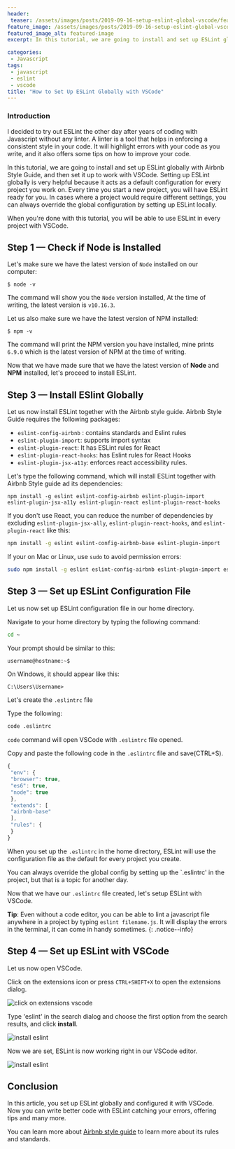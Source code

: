 ```yaml
---
header:
 teaser: /assets/images/posts/2019-09-16-setup-eslint-global-vscode/featured-image.jpg
feature_image: /assets/images/posts/2019-09-16-setup-eslint-global-vscode/featured-image.jpg
featured_image_alt: featured-image
excerpt: In this tutorial, we are going to install and set up ESLint globally with Airbnb Style Guide, and then set it up to work with  VSCode

categories:
 - Javascript
tags:
 - javascript
 - eslint
 - vscode
title: "How to Set Up ESLint Globally with VSCode"
---
```


### Introduction

I decided to try out ESLint the other day after years of coding with Javascript without any linter. A linter is a tool that helps in enforcing a consistent style in your code. It will highlight errors with your code as you write, and it also offers some tips on how to improve your code. 


In this tutorial, we are going to install and set up ESLint globally with Airbnb Style Guide, and then set it up to work with VSCode. Setting up ESLint globally is very helpful because it acts as a default configuration for every project you work on. Every time you start a new project, you will have ESLint ready for you. In cases where a project would require different settings, you can always override the global configuration by setting up ESLint locally.

When you're done with this tutorial, you will be able to use ESLint in every project with VSCode.

## Step 1 — Check if Node is Installed
Let's make sure we have the latest version of `Node` installed on our computer:

```
$ node -v
```
The command will show you the `Node` version installed, At the time of writing, the latest version is `v10.16.3`.

Let us also make sure we have the latest version of NPM installed:
```
$ npm -v
```
The command will print the NPM version you have installed, mine prints `6.9.0` which is the latest version of NPM at the time of writing.

Now that we have made sure that we have the latest version of **Node** and **NPM** installed, let's proceed to install ESLint. 

## Step 3 — Install ESlint Globally

Let us now install ESLint together with the Airbnb style guide.
Airbnb Style Guide requires the following packages:

- `eslint-config-airbnb` : contains standards and Eslint rules
- `eslint-plugin-import`: supports import syntax
- `eslint-plugin-react`: It has ESLint rules for React
 - `eslint-plugin-react-hooks`: has Eslint rules for  React Hooks
- `eslint-plugin-jsx-a11y`: enforces react accessibility rules.


Let's type the following command, which will install ESLint together with Airbnb Style guide ad its dependencies:
```
npm install -g eslint eslint-config-airbnb eslint-plugin-import eslint-plugin-jsx-a11y eslint-plugin-react eslint-plugin-react-hooks
```
If you don't use React, you can reduce the number of dependencies by excluding  `eslint-plugin-jsx-ally`, `eslint-plugin-react-hooks`, and `eslint-plugin-react` like this:

```bash
npm install -g eslint eslint-config-airbnb-base eslint-plugin-import
```

If your on Mac or Linux, use `sudo` to avoid permission errors:

```bash
sudo npm install -g eslint eslint-config-airbnb eslint-plugin-import eslint-plugin-jsx-a11y eslint-plugin-react eslint-plugin-react-hooks
```
## Step 3 — Set up ESLint Configuration File
Let us now set up ESLint configuration file in our home directory.

Navigate to your home directory by typing the following command:

```bash
cd ~
```
Your prompt should be similar to this:
```bash
username@hostname:~$ 
````
On Windows, it should appear like this:
```
C:\Users\Username>
```

Let's create the `.eslintrc` file

Type the following:
```bash
code .eslintrc
```

`code` command will open VSCode with `.eslintrc` file opened.

Copy and paste the following code in the `.eslintrc` file and save(CTRL+S).

```javascript
{
 "env": {
 "browser": true,
 "es6": true,
 "node": true
 },
 "extends": [
 "airbnb-base"
 ],
 "rules": {
 }
}
```

When you set up the `.eslintrc` in the home directory, ESLint will use the configuration file as the default for every project you create.

You can always override the global config by setting up the `.eslintrc' in the project, but that is a topic for another day.

Now that we have our  `.eslintrc` file created, let's setup ESLint with VSCode.

**Tip**: Even without a code editor, you can be able to lint a javascript file anywhere in a project by typing `eslint filename.js`. It will display the errors in the terminal, it can come in handy sometimes.
{: .notice--info}

## Step 4 — Set up ESLint with VSCode

Let us now open VSCode.

Click on the extensions icon or press `CTRL+SHIFT+X` to open the extensions dialog.

![click on extensions vscode](/assets/images/posts/2019-09-16-setup-eslint-global-vscode/click-extensions-icon.jpg)

Type 'eslint' in the search dialog and choose the first option from the search results, and click **install**.

![install eslint](/assets/images/posts/2019-09-16-setup-eslint-global-vscode/install.jpg)


Now we are set, ESLint is now working right in our VSCode editor.

![install eslint](/assets/images/posts/2019-09-16-setup-eslint-global-vscode/eslint-works.jpg)

## Conclusion

In this article, you set up ESLint globally and configured it with VSCode. Now you can write better code with ESLint catching your errors, offering tips and many more. 

You can learn more about [Airbnb style guide](https://github.com/airbnb/javascript) to learn more about its rules and standards.


